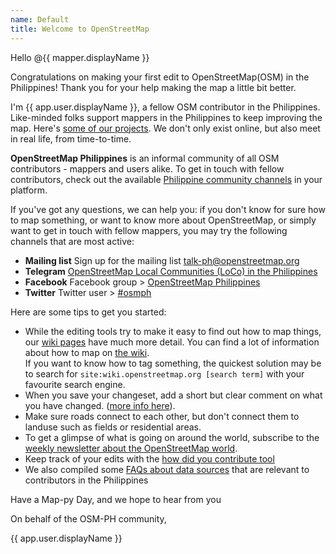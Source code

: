 ```yaml
---
name: Default
title: Welcome to OpenStreetMap
---
```


Hello @{{ mapper.displayName }}

Congratulations on making your first edit to OpenStreetMap(OSM) in the Philippines! Thank you for your help making the map a little bit better.


I'm {{ app.user.displayName }}, a fellow OSM contributor in the Philippines. Like-minded folks support mappers in the Philippines to keep improving the map. Here's [some of our projects](https://openstreetmap.org/wiki/Philippines/Projects). We don't only exist online, but also meet in real life, from time-to-time.

**OpenStreetMap Philippines** is an informal community of all OSM contributors - mappers and users alike. To get in touch with fellow contributors, check out the available [Philippine community channels](https://osm.org/wiki/PH) in your platform.

If you've got any questions, we can help you: if you don't know for sure how to map something, or want to know more about OpenStreetMap, or simply want to get in touch with fellow mappers, you may try the following channels that are most active:

- **Mailing list** Sign up for the mailing list [talk-ph@openstreetmap.org](https://lists.openstreetmap.org/listinfo/talk-ph)
- **Telegram** [OpenStreetMap Local Communities (LoCo) in the Philippines](https://t.me/OSMph)
- **Facebook** Facebook group > [OpenStreetMap Philippines](https://www.facebook.com/OSMPH)
- **Twitter** Twitter user > [#osmph](https://twitter.com/hashtag/osmph?f=live)

Here are some tips to get you started:

* While the editing tools try to make it easy to find out how to map things, our [wiki pages](https://wiki.openstreetmap.org/wiki/) have much more detail. You can find a lot of information about how to map on [the wiki](https://wiki.openstreetmap.org/wiki/).  
If you want to know how to tag something, the quickest solution may be to search for `site:wiki.openstreetmap.org [search term]` with your favourite search engine.
* When you save your changeset, add a short but clear comment on what you have changed. ([more info here](https://wiki.openstreetmap.org/wiki/Good_changeset_comments)).
* Make sure roads connect to each other, but don't connect them to landuse such as fields or residential areas.
* To get a glimpse of what is going on around the world, subscribe to the [weekly newsletter about the OpenStreetMap world](https://weeklyosm.eu/).
* Keep track of your edits with the [how did you contribute tool](http://hdyc.neis-one.org/)
* We also compiled some [FAQs about data sources](https://hackmd.io/@osmph/BJx5exZWw) that are relevant to contributors in the Philippines

Have a Map-py Day, and we hope to hear from you

On behalf of the OSM-PH community,

{{ app.user.displayName }}
